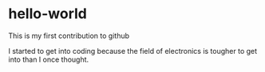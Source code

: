 # hello-world
This is my first contribution to github

I started to get into coding because the field of electronics is tougher to get into than I once thought.
